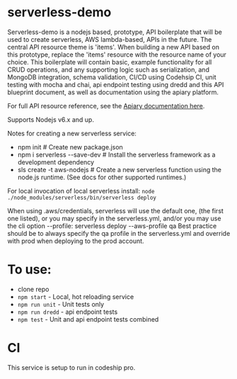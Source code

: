 # serverless-demo
Serverless-demo is a nodejs based, prototype, API boilerplate that will be used to create
serverless, AWS lambda-based, APIs in the future. The central API resource theme is 'items'.
When building a new API based on this prototype, replace the 'items' resource with the
resource name of your choice. This boilerplate will contain basic, example functionality
for all CRUD operations, and any supporting logic such as serialization, and MongoDB
integration, schema validation, CI/CD using Codehsip CI, unit testing with mocha and chai,
api endpoint testing using dredd and this API blueprint document, as well as documentation
using the apiary platform.

For full API resource reference, see the [Apiary documentation here](https://serverlessdemo.docs.apiary.io/).

Supports Nodejs v6.x and up.

Notes for creating a new serverless service:
- npm init # Create new package.json
- npm i serverless --save-dev # Install the serverless framework as a development dependency 
- sls create -t aws-nodejs # Create a new serverless function using the node.js runtime. (See docs for other supported runtimes.)

For local invocation of local serverless install: 
`node ./node_modules/serverless/bin/serverless deploy`

When using .aws/credentials, serverless will use the default one, (the first one listed), or you may specify in the serverless.yml, and/or you may use the cli option --profile:
serverless deploy --aws-profile qa
Best practice should be to always specify the qa profile in the serverless.yml and override with prod when deploying to the prod account. 

# To use:
- clone repo
- `npm start` - Local, hot reloading service
- `npm run unit` - Unit tests only
- `npm run dredd` - api endpoint tests
- `npm test` - Unit and api endpoint tests combined

# CI
This service is setup to run in codeship pro. 

